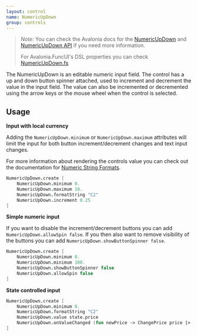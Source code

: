 ```yaml
---
layout: control
name: NumericUpDown
group: controls
---
```

[NumericUpDown]: https://docs.avaloniaui.net/docs/controls/numericupdown
[NumericUpDown API]: http://reference.avaloniaui.net/api/Avalonia.Controls/NumericUpDown/
[NumericUpDown.fs]: https://github.com/fsprojects/Avalonia.FuncUI/blob/master/src/Avalonia.FuncUI.DSL/NumericUpDown.fs
[Numeric String Formats]: https://docs.microsoft.com/en-us/dotnet/standard/base-types/standard-numeric-format-strings

> *Note*: You can check the Avalonia docs for the [NumericUpDown] and [NumericUpDown API] if you need more information.
>
> For Avalonia.FuncUI's DSL properties you can check [NumericUpDown.fs]

The NumericUpDown is an editable numeric input field. The control has a up and down button spinner attached, used to
increment and decrement the value in the input field. The value can also be incremented or decremented using the arrow
keys or the mouse wheel when the control is selected.

## Usage

**Input with local currency**

Adding the `NumericUpDown.minimum` or `NumericUpDown.maximum` attributes will limit the input for both button increment/decrement
changes and text input changes.

For more information about rendering the controls value you can check out the documentation for [Numeric String Formats].

```fsharp
NumericUpDown.create [
    NumericUpDown.minimum 0.
    NumericUpDown.maximum 10.
    NumericUpDown.formatString "C2"
    NumericUpDown.increment 0.25
]
```

**Simple numeric input**

If you want to disable the increment/decrement buttons you can add
`NumericUpDown.allowSpin false`. If you then also want to remove visibility of the buttons you can
add `NumericUpDown.showButtonSpinner false`.

```fsharp
NumericUpDown.create [
    NumericUpDown.minimum 0.
    NumericUpDown.minimum 100.
    NumericUpDown.showButtonSpinner false
    NumericUpDown.allowSpin false
]
```

**State controlled input**
```fsharp
NumericUpDown.create [
    NumericUpDown.minimum 0.
    NumericUpDown.formatString "C2"
    NumericUpDown.value state.price
    NumericUpDown.onValueChanged (fun newPrice -> ChangePrice price |> dispatch )
]
```
